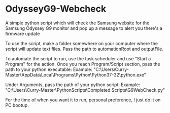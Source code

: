 # OdysseyG9-Webcheck
A simple python script which will check the Samsung website for the Samsung Odyssey G9 monitor and pop up a message to alert you there's a firmware update

To use the script, make a folder somewhere on your computer where the script will update text files.
Pass the path to automationRoot and outputFile.

To automate the script to run, use the task scheduler and use "Start a Program" for the action.
Once you reach Program/Script section, pass the path to your python executable:
Example:
"C:\Users\Curry-Master\AppData\Local\Programs\Python\Python37-32\python.exe"

Under Arguments, pass the path of your python script:
Example:
"C:\Users\Curry-Master\PythonScripts\Completed Scripts\G9WebCheck.py"

For the time of when you want it to run, personal preference, I just do it on PC bootup.
